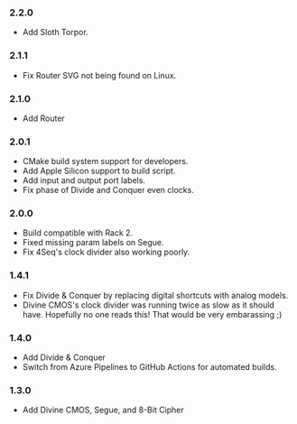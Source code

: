### 2.2.0
- Add Sloth Torpor.

### 2.1.1
- Fix Router SVG not being found on Linux.

### 2.1.0
- Add Router

### 2.0.1
- CMake build system support for developers.
- Add Apple Silicon support to build script.
- Add input and output port labels.
- Fix phase of Divide and Conquer even clocks.

### 2.0.0
- Build compatible with Rack 2.
- Fixed missing param labels on Segue.
- Fix 4Seq's clock divider also working poorly.

### 1.4.1
- Fix Divide & Conquer by replacing digital shortcuts with analog models.
- Divine CMOS's clock divider was running twice as slow as it should have. Hopefully no one reads this! That would be very embarassing ;)

### 1.4.0
- Add Divide & Conquer
- Switch from Azure Pipelines to GitHub Actions for automated builds.

### 1.3.0
- Add Divine CMOS, Segue, and 8-Bit Cipher